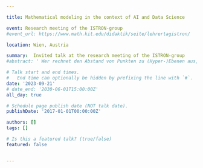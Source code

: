 ```yaml
---

title: Mathematical modeling in the context of AI and Data Science

event: Research meeting of the ISTRON-group
#event_url: https://www.math.kit.edu/didaktik/seite/lehrertagistron/

location: Wien, Austria

summary:  Invited talk at the research meeting of the ISTRON-group
#abstract: ' Wer rechnet den Abstand von Punkten zu (Hyper-)Ebenen aus, und das tausendfach pro Tag? Unter anderem Amazon, Google, Facebook und Zalando. Und wer zerlegt Matrizen? Netflix. Wir zeigen, wie ein zeitgemäßer Mathematikunterricht durch die Modellierung realer, schülernaher Probleme aus dem Bereich KI bereichert werden kann. Insbesondere zeigen wir, dass womöglich auf den ersten Blick langweilig erscheinende Methoden aus der linearen Algebra die entscheidenden mathematischen Bestandteile moderner KI-Methoden sind. Wir präsentieren digitale Lernmaterialien für Oberstufenschüler/innen, die im Rahmen von eintägigen Workshops zur mathematischen  Modellierung bereits mehrfach erprobt wurden. Diese Materialien stehen als Open Educational Resources unter einer Creative Commons Lizenz zur Verfügung. Wir hoffen, Lehrkräfte zu befähigen und zu ermutigen, diese Materialien im Unterricht zu verwenden.'

# Talk start and end times.
#   End time can optionally be hidden by prefixing the line with `#`.
date: '2023-09-21'
# date_end: '2030-06-01T15:00:00Z'
all_day: true

# Schedule page publish date (NOT talk date).
publishDate: '2017-01-01T00:00:00Z'

authors: []
tags: []

# Is this a featured talk? (true/false)
featured: false


---
```

